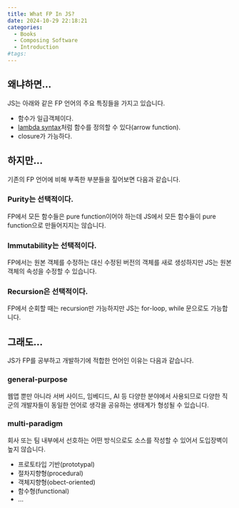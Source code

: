 ```yaml
---
title: What FP In JS?
date: 2024-10-29 22:18:21
categories:
  - Books
  - Composing Software
  - Introduction
#tags:
---
```

## 왜냐하면...

JS는 아래와 같은 FP 언어의 주요 특징들을 가지고 있습니다.

- 함수가 일급객체이다.
- [lambda syntax](https://www.w3schools.com/python/python_lambda.asp)처럼 함수를 정의할 수 있다(arrow function).
- closure가 가능하다.

## 하지만...

기존의 FP 언어에 비해 부족한 부분들을 짚어보면 다음과 같습니다.

### Purity는 선택적이다.

FP에서 모든 함수들은 pure function이어야 하는데 JS에서 모든 함수들이 pure function으로 만들어지지는 않습니다.

### Immutability는 선택적이다.

FP에서는 원본 객체를 수정하는 대신 수정된 버전의 객체를 새로 생성하지만 JS는 원본 객체의 속성을 수정할 수 있습니다.

### Recursion은 선택적이다.

FP에서 순회할 때는 recursion만 가능하지만 JS는 for-loop, while 문으로도 가능합니다.

## 그래도...

JS가 FP를 공부하고 개발하기에 적합한 언어인 이유는 다음과 같습니다.

### general-purpose

웹앱 뿐만 아니라 서버 사이드, 임베디드, AI 등 다양한 분야에서 사용되므로 다양한 직군의 개발자들이 동일한 언어로 생각을 공유하는 생태계가 형성될 수 있습니다.

### multi-paradigm

회사 또는 팀 내부에서 선호하는 어떤 방식으로도 소스를 작성할 수 있어서 도입장벽이 높지 않습니다.

- 프로토타입 기반(prototypal)
- 절차지향형(procedural)
- 객체지향형(obect-oriented)
- 함수형(functional)
- …
